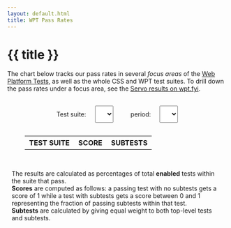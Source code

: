 ```yaml
---
layout: default.html
title: WPT Pass Rates
---
```

<style>
  .odd {
      background-color: #f0efef;
  }

  #selected-area {
      padding: 10px;
  }

  #selected-period {
      padding: 10px;
  }

  #score-table-container {
      overflow-x: auto;
  }

  #score-table {
      width: 100%;
  }

  #score-table th {
      border-bottom: 1px solid black;
      text-transform: uppercase;
  }

  #score-table th, td {
      padding: 5px 10px;
  }

  #score-table th {
      text-align: right;
  }
  #score-table th:nth-child(1) {
      text-align: left;
  }

  #score-table-body .score {
      text-align: right;
      font-family: "Fira Mono", monospace;
  }

  #score-explanation {
      padding: 10px;
      margin-top: 20px;
      margin-bottom: 40px;
  }

  #servo-chart, .chart-filter-bar, .chart-filter, #score-table {
      max-width: 48rem;
  }

  .chart-filter-bar {
    display: flex;
    flex-wrap: wrap;
    column-gap: 40px;
    row-gap: 20px;
    place-content: center;
  }

  .chart-filter {
    display: flex;
    align-items: center;
    gap: 20px;
    flex-wrap: wrap;
  }
</style>
<div class="inner-container wpt-score-page">
  <h1>{{ title }}</h1>
  <p class="subtitle">

The chart below tracks our pass rates in several *focus areas* of the [Web Platform Tests](http://web-platform-tests.org/), as well as the whole CSS and WPT test suites. To drill down the pass rates under a focus area, see the [Servo results on wpt.fyi](https://wpt.fyi/results/?product=servo).

  </p>
  <br>
    <div class="chart-filter-bar">
      <div class="chart-filter">
          <label for="selected-area">Test suite:</label>
          <select id="selected-area" name="selected-area"></select>
      </div>
      <div class="chart-filter">
          <label for="selected-period">period:</label>
          <select id="selected-period" name="selected-period"></select>
      </div>
    </div>
    <div id="servo-chart"></div>
    <figure id="score-table-container">
        <table id="score-table">
            <thead id="score-table-header"><tr><th>Test Suite</th><th>Score</th><th>Subtests</th></tr></thead>
            <tbody id="score-table-body"></tbody>
        </table>
    </figure>
    <p id="score-explanation">
        The results are calculated as percentages of total <b>enabled</b> tests within the suite that pass.<br>
        <b>Scores</b> are computed as follows: a passing test with no subtests gets a score of 1
        while a test with subtests gets a score between 0 and 1 representing the fraction of passing subtests within that test.<br>
        <b>Subtests</b> are calculated by giving equal weight to both top-level tests and subtests.
    </p>
</div>
<script type="text/javascript" src="https://www.gstatic.com/charts/loader.js"></script>
<script type="module" src="{{ '/js/load-chart-and-table.js' | url }}"></script>